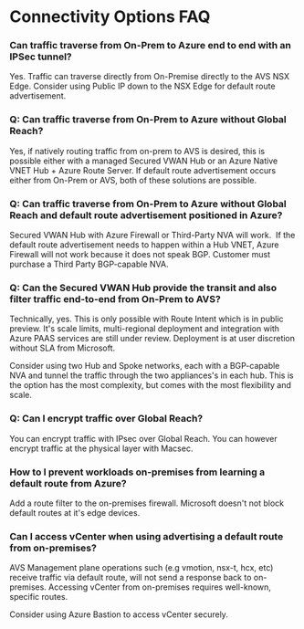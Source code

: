 # Connectivity Options FAQ

### Can traffic traverse from On-Prem to Azure end to end with an IPSec tunnel?

Yes. Traffic can traverse directly from On-Premise directly to the AVS NSX Edge. Consider using Public IP down to the NSX Edge for default route advertisement. 

### Q: Can traffic traverse from On-Prem to Azure without Global Reach? 

Yes, if natively routing traffic from on-prem to AVS is desired, this is possible either with a managed Secured VWAN Hub or an Azure Native VNET Hub + Azure Route Server. If default route advertisement occurs either from On-Prem or AVS, both of these solutions are possible.  

### Q: Can traffic traverse from On-Prem to Azure without Global Reach and default route advertisement positioned in Azure? 

Secured VWAN Hub with Azure Firewall or Third-Party NVA will work.  If the default route advertisement needs to happen within a Hub VNET, Azure Firewall will not work because it does not speak BGP. Customer must purchase a Third Party BGP-capable NVA.    

### Q: Can the Secured VWAN Hub provide the transit and also filter traffic end-to-end from On-Prem to AVS?  

Technically, yes. This is only possible with Route Intent which is in public preview. It's scale limits, multi-regional deployment and integration with Azure PAAS services are still under review. Deployment is at user discretion without SLA from Microsoft.  

Consider using two Hub and Spoke networks, each with a BGP-capable NVA and tunnel the traffic through the two appliances's in each hub. This is the option has the most complexity, but comes with the most flexibility and scale. 

### Q: Can I encrypt traffic over Global Reach?

You can encrypt traffic with IPsec over Global Reach. You can however encrypt traffic at the physical layer with Macsec. 

### How to I prevent workloads on-premises from learning a default route from Azure?

Add a route filter to the on-premises firewall. Microsoft doesn't not block default routes at it's edge devices.   

### Can I access vCenter when using advertising a default route from on-premises?

AVS Management plane operations such (e.g vmotion, nsx-t, hcx, etc) receive traffic via default route, will not send a response back to on-premises. Accessing vCenter from on-premises requires well-known, specific routes. 

Consider using Azure Bastion to access vCenter securely. 

